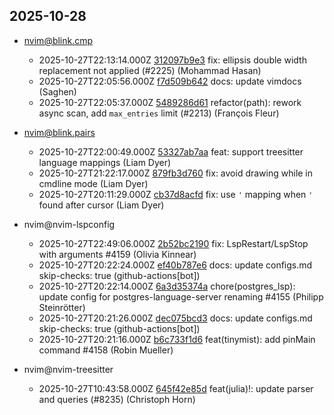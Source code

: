 ## 2025-10-28

* nvim@blink.cmp
  - 2025-10-27T22:13:14.000Z [312097b9e3](https://github.com/Saghen/blink.cmp/commit/312097b9e34e45e430d55968cef014b88e6e3549) fix: ellipsis double width replacement not applied (#2225) (Mohammad Hasan)
  - 2025-10-27T22:05:56.000Z [f7d509b642](https://github.com/Saghen/blink.cmp/commit/f7d509b642c189e5f14cf26f55f1f534ebe9c728) docs: update vimdocs (Saghen)
  - 2025-10-27T22:05:37.000Z [5489286d61](https://github.com/Saghen/blink.cmp/commit/5489286d6149c6ff2e57ff0dce997d6f7d22dcfd) refactor(path): rework async scan, add `max_entries` limit (#2213) (François Fleur)

* nvim@blink.pairs
  - 2025-10-27T22:00:49.000Z [53327ab7aa](https://github.com/Saghen/blink.pairs/commit/53327ab7aa06287010280ea81068f0690dc825f9) feat: support treesitter language mappings (Liam Dyer)
  - 2025-10-27T21:22:17.000Z [879fb3d760](https://github.com/Saghen/blink.pairs/commit/879fb3d76026efd305a686bab1d34f5be67d93ee) fix: avoid drawing while in cmdline mode (Liam Dyer)
  - 2025-10-27T20:11:29.000Z [cb37d8acfd](https://github.com/Saghen/blink.pairs/commit/cb37d8acfd30031084247a4f97038b05bf8501b6) fix: use `'` mapping when `'` found after cursor (Liam Dyer)

* nvim@nvim-lspconfig
  - 2025-10-27T22:49:06.000Z [2b52bc2190](https://github.com/neovim/nvim-lspconfig/commit/2b52bc2190c8efde2e4de02d829a138666774c7c) fix: LspRestart/LspStop with arguments #4159 (Olivia Kinnear)
  - 2025-10-27T20:22:24.000Z [ef40b787e6](https://github.com/neovim/nvim-lspconfig/commit/ef40b787e68eb44b11e65596fdc46a1ad3445ccc) docs: update configs.md skip-checks: true (github-actions[bot])
  - 2025-10-27T20:22:14.000Z [6a3d35374a](https://github.com/neovim/nvim-lspconfig/commit/6a3d35374a206b9422bc47a92bc5718648ba3c5b) chore(postgres_lsp): update config for postgres-language-server renaming #4155 (Philipp Steinrötter)
  - 2025-10-27T20:21:26.000Z [dec075bcd3](https://github.com/neovim/nvim-lspconfig/commit/dec075bcd3656af716ef01e8d41e97d5a3e73974) docs: update configs.md skip-checks: true (github-actions[bot])
  - 2025-10-27T20:21:16.000Z [b6c733f1d6](https://github.com/neovim/nvim-lspconfig/commit/b6c733f1d65edb93883a57bdbd0c222d6fb1c8d1) feat(tinymist): add pinMain command #4158 (Robin Mueller)

* nvim@nvim-treesitter
  - 2025-10-27T10:43:58.000Z [645f42e85d](https://github.com/nvim-treesitter/nvim-treesitter/commit/645f42e85d8665c91a9911c3896afb57d6b8a923) feat(julia)!: update parser and queries (#8235) (Christoph Horn)